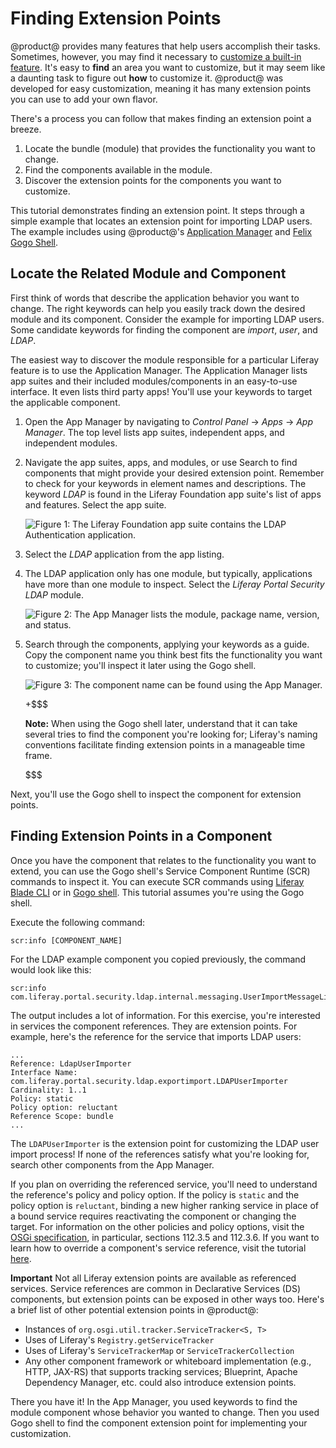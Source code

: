 # Finding Extension Points [](id=finding-extension-points)

@product@ provides many features that help users accomplish their tasks.
Sometimes, however, you may find it necessary to [customize a built-in feature](/develop/tutorials/-/knowledge_base/7-1/customizing).
It's easy to **find** an area you want to customize, but it may seem like a
daunting task to figure out **how** to customize it. @product@ was developed for
easy customization, meaning it has many extension points you can use to add
your own flavor.

There's a process you can follow that makes finding an extension point a breeze.

1.  Locate the bundle (module) that provides the functionality you want to
    change.
3.  Find the components available in the module.
4.  Discover the extension points for the components you want to customize.

This tutorial demonstrates finding an extension point. It steps
through a simple example that locates an extension point for importing LDAP
users. The example includes using @product@'s
[Application Manager](/discover/portal/-/knowledge_base/7-1/managing-and-configuring-apps#using-the-app-manager)
and
[Felix Gogo Shell](/develop/reference/-/knowledge_base/7-1/using-the-felix-gogo-shell).

## Locate the Related Module and Component [](id=locate-the-related-module-and-component)

First think of words that describe the application behavior you want to change.
The right keywords can help you easily track down the desired module and its
component. Consider the example for importing LDAP users. Some candidate
keywords for finding the component are *import*, *user*, and *LDAP*.

The easiest way to discover the module responsible for a particular Liferay feature is to use the Application Manager. The Application Manager lists app
suites and their included modules/components in an easy-to-use interface. It
even lists third party apps! You'll use your keywords to target the applicable
component.

1.  Open the App Manager by navigating to *Control Panel* &rarr; *Apps* &rarr;
    *App Manager*. The top level lists app suites, independent apps, and
    independent modules.

2.  Navigate the app suites, apps, and modules, or use Search to find components
    that might provide your desired extension point. Remember to check for your
    keywords in element names and descriptions. The keyword *LDAP* is found in
    the Liferay Foundation app suite's list of apps and features. Select the app
    suite.

    ![Figure 1: The Liferay Foundation app suite contains the LDAP Authentication application.](../../images/ldap-keyword-app-manager.png)

3.  Select the *LDAP* application from the app listing.

4.  The LDAP application only has one module, but typically, applications have 
    more than one module to inspect. Select the *Liferay Portal Security LDAP*
    module.

    ![Figure 2: The App Manager lists the module, package name, version, and status.](../../images/app-manager-breakdown.png)

5.  Search through the components, applying your keywords as a guide. Copy the
    component name you think best fits the functionality you want to customize;
    you'll inspect it later using the Gogo shell.

    ![Figure 3: The component name can be found using the App Manager.](../../images/usermodellistener-component.png)

    +$$$

    **Note:** When using the Gogo shell later, understand that it can take
    several tries to find the component you're looking for; Liferay's naming
    conventions facilitate finding extension points in a manageable time frame.

    $$$

Next, you'll use the Gogo shell to inspect the component for extension points.

## Finding Extension Points in a Component [](id=finding-extension-points-in-a-component)

Once you have the component that relates to the functionality you want to
extend, you can use the Gogo shell's Service Component Runtime (SCR) commands to
inspect it. You can execute SCR commands using
[Liferay Blade CLI](/develop/tutorials/-/knowledge_base/7-1/blade-cli) or in
[Gogo shell](/develop/reference/-/knowledge_base/7-1/using-the-felix-gogo-shell).
This tutorial assumes you're using the Gogo shell.

Execute the following command:

    scr:info [COMPONENT_NAME]

For the LDAP example component you copied previously, the command would look
like this:

    scr:info com.liferay.portal.security.ldap.internal.messaging.UserImportMessageListener

The output includes a lot of information. For this exercise, you're interested
in services the component references. They are extension points. For
example, here's the reference for the service that imports LDAP users:

    ...
    Reference: LdapUserImporter
    Interface Name: com.liferay.portal.security.ldap.exportimport.LDAPUserImporter
    Cardinality: 1..1
    Policy: static
    Policy option: reluctant
    Reference Scope: bundle
    ...

The `LDAPUserImporter` is the extension point for customizing the LDAP user
import process! If none of the references satisfy what you're looking for,
search other components from the App Manager.

If you plan on overriding the referenced service, you'll need to understand the
reference's policy and policy option. If the policy is `static` and the policy
option is `reluctant`, binding a new higher ranking service in place of a bound
service requires reactivating the component or changing the target. For 
information on the other policies and policy options, visit the
[OSGi specification](https://osgi.org/download/r6/osgi.enterprise-6.0.0.pdf), in
particular, sections 112.3.5 and 112.3.6. If you want to learn how to
override a component's service reference, visit the tutorial
[here](/develop/tutorials/-/knowledge_base/7-1/overriding-service-references).

**Important** Not all Liferay extension points are available as referenced
services. Service references are common in Declarative Services (DS) components,
but extension points can be exposed in other ways too. Here's a brief list of
other potential extension points in @product@:

- Instances of `org.osgi.util.tracker.ServiceTracker<S, T>`
- Uses of Liferay's `Registry.getServiceTracker`
- Uses of Liferay's `ServiceTrackerMap` or `ServiceTrackerCollection`
- Any other component framework or whiteboard implementation (e.g., HTTP,
  JAX-RS) that supports tracking services; Blueprint, Apache Dependency Manager,
  etc. could also introduce extension points.

There you have it! In the App Manager, you used keywords to find the module
component whose behavior you wanted to change. Then you used Gogo shell to find
the component extension point for implementing your customization. 
